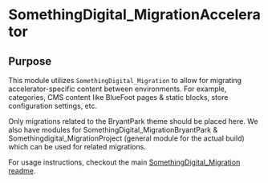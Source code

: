 # SomethingDigital_MigrationAccelerator

## Purpose

This module utilizes `SomethingDigital_Migration` to allow for migrating accelerator-specific content between environments. For example, categories, CMS content like BlueFoot pages & static blocks, store configuration settings, etc.

Only migrations related to the BryantPark theme should be placed here. We also have modules for SomethingDigital_MigrationBryantPark & Somethingdigital_MigrationProject (general module for the actual build) which can be used for related migrations.

For usage instructions, checkout the main [SomethingDigital_Migration readme](https://github.com/sdinteractive/Magento2_SomethingDigital_Migration/blob/master/README.md).